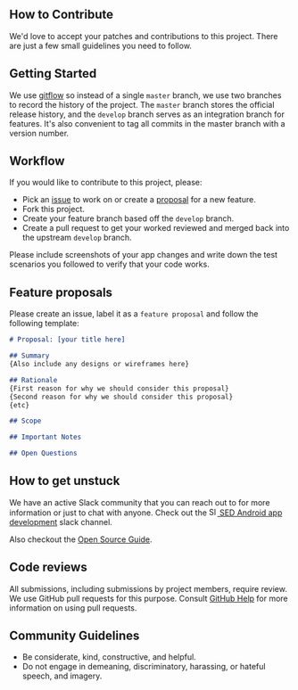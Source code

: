 How to Contribute
-----------------
We'd love to accept your patches and contributions to this project. There are just a few small guidelines you need to follow.

Getting Started
---------------
We use [gitflow](https://www.atlassian.com/git/tutorials/comparing-workflows/gitflow-workflow) so instead of a single `master` branch, we use two branches to record the history of the project. The `master` branch stores the official release history, and the `develop` branch serves as an integration branch for features. It's also convenient to tag all commits in the master branch with a version number.

Workflow
--------
If you would like to contribute to this project, please:
- Pick an [issue](https://github.com/SoftwareEngineeringDaily/se-daily-iOS/issues) to work on or create a [proposal](https://github.com/SoftwareEngineeringDaily/se-daily-iOS//blob/master/CONTRIBUTING.md#feature-proposals) for a new feature.
- Fork this project.
- Create your feature branch based off the `develop` branch.
- Create a pull request to get your worked reviewed and merged back into the upstream `develop` branch.

Please include screenshots of your app changes and write down the test scenarios you followed to verify that your code works.

Feature proposals
-----------------
Please create an issue, label it as a `feature proposal` and follow the following template:
```markdown
# Proposal: [your title here]

## Summary
{Also include any designs or wireframes here}

## Rationale
{First reason for why we should consider this proposal}
{Second reason for why we should consider this proposal}
{etc}

## Scope

## Important Notes

## Open Questions
```

How to get unstuck
------------------
We have an active Slack community that you can reach out to for more information or just to chat with anyone. Check out the [<img src="https://upload.wikimedia.org/wikipedia/commons/7/76/Slack_Icon.png" alt="Slack Channel" width="15px"/> SED Android app development](https://softwaredaily.slack.com/app_redirect?channel=sed_app_ios) slack channel. 

Also checkout the [Open Source Guide](https://softwareengineeringdaily.github.io/).

Code reviews
------------
All submissions, including submissions by project members, require review. We use GitHub pull requests for this purpose. Consult [GitHub Help](https://help.github.com/articles/about-pull-requests/) for more information on using pull requests.

Community Guidelines
--------------------
- Be considerate, kind, constructive, and helpful.
- Do not engage in demeaning, discriminatory, harassing, or hateful speech, and imagery.
